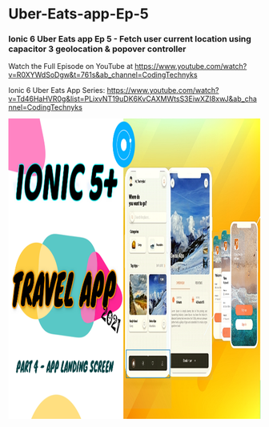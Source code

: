 # Uber-Eats-app-Ep-5
### Ionic 6 Uber Eats app Ep 5 - Fetch user current location using capacitor 3 geolocation &amp; popover controller

Watch the Full Episode on YouTube at https://www.youtube.com/watch?v=R0XYWdSoDgw&t=761s&ab_channel=CodingTechnyks

Ionic 6 Uber Eats App Series: https://www.youtube.com/watch?v=Td46HaHVR0g&list=PLixvNT19uDK6KvCAXMWtsS3EiwXZI8xwJ&ab_channel=CodingTechnyks

<img src="https://github.com/Nykz/IonicTravelAppEp4/blob/main/travel4%20thumbnail.png" width="1000" height="600" />
